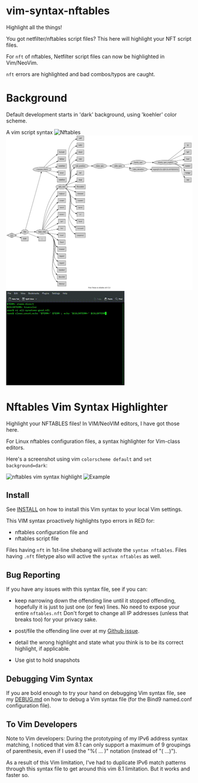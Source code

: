 # vim-syntax-nftables

Highlight all the things!  

You got netfilter/nftables script files?  This here will highlight your NFT script files.


For `nft` of nftables, Netfilter script files can now be highlighted in Vim/NeoVim.

`nft` errors are highlighted and bad combos/typos are caught.


# Background
Default development starts in 'dark' background, using 'koehler' color scheme.  

A vim script syntax
![Nftables](doc/nftables.gif)
![Nftables tokens](doc/nftables-tokens-first-level.png)
![Live Session](doc/nftables.mkv.mpdecimate.mp4.gif)


# Nftables Vim Syntax Highlighter

Highlight your NFTABLES files!  In VIM/NeoVIM editors, I have got those here.

For Linux nftables configuration files, a syntax highlighter for Vim-class editors.

Here's a screenshot using vim `colorscheme default` and `set background=dark`:

![nftables vim syntax highlight](doc/screenshot.png)
![Example](test/nftables.gif "Example")



Install
-------
See [INSTALL](https://github.com/egberts/vim-syntax-nftables/blob/master/INSTALL.md)
on how to install this Vim syntax to your local Vim settings.

This VIM syntax proactively highlights typo errors in RED for:

* nftables configuration file and 
* nftables script file




Files having `nft` in 1st-line shebang will activate the `syntax nftables`.
Files having `.nft` filetype also will active the `syntax nftables` as well.


Bug Reporting
-------------
If you have any issues with this syntax file, see if you can:

* keep narrowing down the offending line until it stopped offending, hopefully
  it is just to just one (or few) lines.  No need to expose your entire `nftables.nft`
  Don't forget to change all IP addresses (unless that breaks too) for
  your privacy sake.

* post/file the offending line over at my [Github issue](https://github.com/egberts/vim-syntax-nftables/issues). 

* detail the wrong highlight and state what you think is to be its
  correct highlight, if applicable.

* Use gist to hold snapshots


Debugging Vim Syntax
--------------------
If you are bold enough to try your hand on debugging Vim syntax file,
see my [DEBUG.md](https://github.com/egberts/vim-syntax-bind-named/blob/master/DEBUG.md) on how to debug a Vim syntax file (for the Bind9 named.conf configuration file).

To Vim Developers
-----------------
Note to Vim developers:  During the prototyping of my IPv6 address
syntax matching, I noticed that vim 8.1 can only support a maximum
of 9 groupings of parenthesis, even if I used the "\%( ... \)"
notation (instead of "\( ...\)").

As a result of this Vim limitation, I've had to
duplicate IPv6 match patterns through this syntax file to get around
this vim 8.1 limitation.  But it works and faster so.

